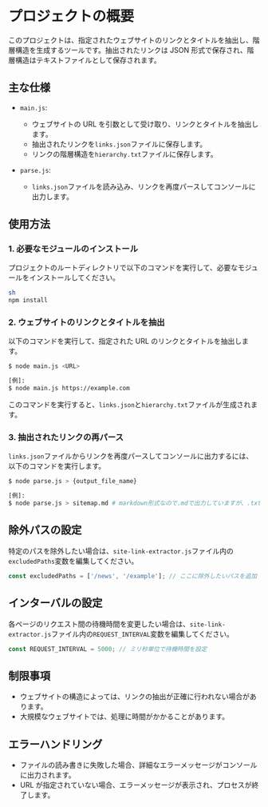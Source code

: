 # プロジェクトの概要

このプロジェクトは、指定されたウェブサイトのリンクとタイトルを抽出し、階層構造を生成するツールです。抽出されたリンクは JSON 形式で保存され、階層構造はテキストファイルとして保存されます。

## 主な仕様

- `main.js`:

  - ウェブサイトの URL を引数として受け取り、リンクとタイトルを抽出します。
  - 抽出されたリンクを`links.json`ファイルに保存します。
  - リンクの階層構造を`hierarchy.txt`ファイルに保存します。

- `parse.js`:
  - `links.json`ファイルを読み込み、リンクを再度パースしてコンソールに出力します。

## 使用方法

### 1. 必要なモジュールのインストール

プロジェクトのルートディレクトリで以下のコマンドを実行して、必要なモジュールをインストールしてください。

```bash
sh
npm install
```

### 2. ウェブサイトのリンクとタイトルを抽出

以下のコマンドを実行して、指定された URL のリンクとタイトルを抽出します。

```bash
$ node main.js <URL>

[例]:
$ node main.js https://example.com
```

このコマンドを実行すると、`links.json`と`hierarchy.txt`ファイルが生成されます。

### 3. 抽出されたリンクの再パース

`links.json`ファイルからリンクを再度パースしてコンソールに出力するには、以下のコマンドを実行します。

```bash
$ node parse.js > {output_file_name}

[例]:
$ node parse.js > sitemap.md # markdown形式なので.mdで出力していますが、.txtでも構いません
```

## 除外パスの設定

特定のパスを除外したい場合は、`site-link-extractor.js`ファイル内の`excludedPaths`変数を編集してください。

```javascript:site-link-extractor.js
const excludedPaths = ['/news', '/example']; // ここに除外したいパスを追加
```

## インターバルの設定

各ページのリクエスト間の待機時間を変更したい場合は、`site-link-extractor.js`ファイル内の`REQUEST_INTERVAL`変数を編集してください。

```javascript:site-link-extractor.js
const REQUEST_INTERVAL = 5000; // ミリ秒単位で待機時間を設定
```

## 制限事項

- ウェブサイトの構造によっては、リンクの抽出が正確に行われない場合があります。
- 大規模なウェブサイトでは、処理に時間がかかることがあります。

## エラーハンドリング

- ファイルの読み書きに失敗した場合、詳細なエラーメッセージがコンソールに出力されます。
- URL が指定されていない場合、エラーメッセージが表示され、プロセスが終了します。
